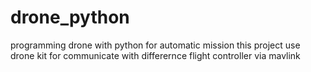 # drone_python
programming drone with python for automatic mission 
this project use drone kit for communicate with differernce flight controller via mavlink

